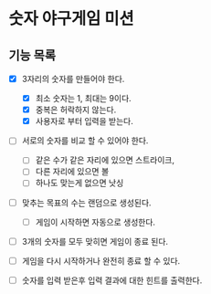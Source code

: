 # 숫자 야구게임 미션

## 기능 목록

- [x] 3자리의 숫자를 만들어야 한다.
  - [x] 최소 숫자는 1, 최대는 9이다.
  - [x] 중복은 허락하지 않는다.
  - [x] 사용자로 부터 입력을 받는다.

- [ ] 서로의 숫자를 비교 할 수 있어야 한다.
  - [ ] 같은 수가 같은 자리에 있으면 스트라이크,
  - [ ] 다른 자리에 있으면 볼
  - [ ] 하나도 맞는게 없으면 낫싱

- [ ] 맞추는 목표의 수는 랜덤으로 생성된다.
    - [ ] 게임이 시작하면 자동으로 생성한다.
- [ ] 3개의 숫자를 모두 맞히면 게임이 종료 된다.
- [ ] 게임을 다시 시작하거나 완전히 종료 할 수 있다.
- [ ] 숫자를 입력 받은후 입력 결과에 대한 힌트를 출력한다.

  